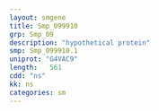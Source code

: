 ```yaml
---
layout: smgene
title: Smp_099910
grp: Smp_09
description: "hypothetical protein"
smp: Smp_099910.1
uniprot: "G4VAC9"
length:   561
cdd: "ns"
kk: ns
categories: sm
---
```

